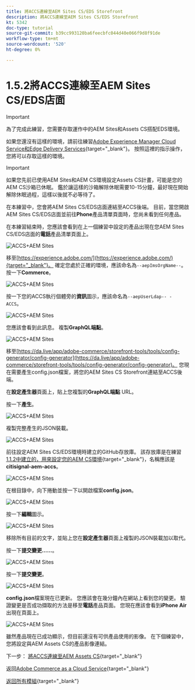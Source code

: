 ```yaml
---
title: 將ACCS連線至AEM Sites CS/EDS Storefront
description: 將ACCS連線至AEM Sites CS/EDS Storefront
kt: 5342
doc-type: tutorial
source-git-commit: b39cc993120ba6feecbfc044d40e066f9d8f91de
workflow-type: tm+mt
source-wordcount: '520'
ht-degree: 0%

---
```


# 1.5.2將ACCS連線至AEM Sites CS/EDS店面

>[!IMPORTANT]
>
>為了完成此練習，您需要存取運作中的AEM Sites和Assets CS搭配EDS環境。
>
>如果您還沒有這樣的環境，請前往練習[Adobe Experience Manager Cloud Service和Edge Delivery Services](./../../../modules/asset-mgmt/module2.1/aemcs.md){target="_blank"}。 按照這裡的指示操作，您將可以存取這樣的環境。

>[!IMPORTANT]
>
>如果您先前已使用AEM Sites和AEM CS環境設定Assets CS計畫，可能是您的AEM CS沙箱已休眠。 鑑於讓這樣的沙箱解除休眠需要10-15分鐘，最好現在開始解除休眠過程，這樣以後就不必等待了。

在本練習中，您會將AEM Sites CS/EDS店面連結至ACCS後端。 目前，當您開啟AEM Sites CS/EDS店面並前往&#x200B;**Phone**&#x200B;產品清單頁面時，您尚未看到任何產品。

在本練習結束時，您應該會看到在上一個練習中設定的產品出現在您AEM Sites CS/EDS店面的&#x200B;**電話**&#x200B;產品清單頁面上。

![ACCS+AEM Sites](./images/accsaemsites0.png)

移至[https://experience.adobe.com/](https://experience.adobe.com/){target="_blank"}。 確定您處於正確的環境，應該命名為`--aepImsOrgName--`。 按一下&#x200B;**Commerce**。

![ACCS+AEM Sites](./images/accsaemsites1.png)

按一下您的ACCS執行個體旁的&#x200B;**資訊**&#x200B;圖示，應該命名為`--aepUserLdap-- - ACCS`。

![ACCS+AEM Sites](./images/accsaemsites2.png)

您應該會看到此訊息。 複製&#x200B;**GraphQL端點**。

![ACCS+AEM Sites](./images/accsaemsites3.png)

移至[https://da.live/app/adobe-commerce/storefront-tools/tools/config-generator/config-generator](https://da.live/app/adobe-commerce/storefront-tools/tools/config-generator/config-generator)。 您現在需要產生config.json檔案，將您的AEM Sites CS Storefront連結至ACCS後端。

在&#x200B;**設定產生器**&#x200B;頁面上，貼上您複製的&#x200B;**GraphQL端點** URL。

按一下&#x200B;**產生**。

![ACCS+AEM Sites](./images/accsaemsites4.png)

複製完整產生的JSON裝載。

![ACCS+AEM Sites](./images/accsaemsites5.png)

前往設定AEM Sites CS/EDS環境時建立的GitHub存放庫。 該存放庫是在練習[1.1.2中建立的，用來設定您的AEM CS環境](./../../../modules/asset-mgmt/module2.1/ex3.md){target="_blank"}，名稱應該是&#x200B;**citisignal-aem-accs**。

![ACCS+AEM Sites](./images/accsaemsites6.png)

在根目錄中，向下捲動並按一下以開啟檔案&#x200B;**config.json**。

![ACCS+AEM Sites](./images/accsaemsites7.png)

按一下&#x200B;**編輯**&#x200B;圖示。

![ACCS+AEM Sites](./images/accsaemsites8.png)

移除所有目前的文字，並貼上您在&#x200B;**設定產生器**&#x200B;頁面上複製的JSON裝載加以取代。

按一下&#x200B;**提交變更……**。

![ACCS+AEM Sites](./images/accsaemsites9.png)

按一下&#x200B;**提交變更**。

![ACCS+AEM Sites](./images/accsaemsites10.png)

**config.json**&#x200B;檔案現在已更新。 您應該會在幾分鐘內在網站上看到您的變更。 驗證變更是否成功擷取的方法是移至&#x200B;**電話**&#x200B;產品頁面。 您現在應該會看到&#x200B;**iPhone Air**&#x200B;出現在頁面上。

![ACCS+AEM Sites](./images/accsaemsites11.png)

雖然產品現在已成功顯示，但目前還沒有可供產品使用的影像。 在下個練習中，您將設定與AEM Assets CS的產品影像連結。

下一步： [將ACCS連線至AEM Assets CS](./ex3.md){target="_blank"}

返回[Adobe Commerce as a Cloud Service](./accs.md){target="_blank"}

[返回所有模組](./../../../overview.md){target="_blank"}
